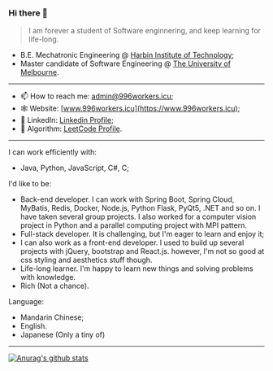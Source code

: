 ### Hi there 👋

> I am forever a student of Software enginnering, and keep learning for life-long.

- B.E. Mechatronic Engineering @ [Harbin Institute of Technology](http://www.hit.edu.cn);
- Master candidate of Software Engineering @ [The University of Melbourne](https://www.unimelb.edu.au). 

---

- 📫 How to reach me: admin@996workers.icu;
- 🕸 Website: [www.996workers.icu](https://www.996workers.icu);
- 🐥 LinkedIn: [Linkedin Profile](https://www.linkedin.com/in/xiaotian-li-063821208/);
- 🧮 Algorithm: [LeetCode Profile](https://leetcode.cn/u/gorden-freeman/).

---

I can work efficiently with:
- Java, Python, JavaScript, C#, C;

I'd like to be:
- Back-end developer. I can work with Spring Boot, Spring Cloud, MyBatis, Redis, Docker, Node.js, Python Flask, PyQt5, .NET and so on. I have taken several group projects. I also worked for a computer vision project in Python and a parallel computing project with MPI pattern.
- Full-stack developer. It is challenging, but I'm eager to learn and enjoy it;
- I can also work as a front-end developer. I used to build up several projects with jQuery, bootstrap and React.js. however, I'm not so good at css styling and aesthetics stuff though.
- Life-long learner. I'm happy to learn new things and solving problems with knowledge.
- Rich (Not a chance).

Language:
- Mandarin Chinese;
- English.
- Japanese (Only a tiny of)

---
[![Anurag's github stats](https://github-readme-stats.vercel.app/api?username=Blackmesa-Canteen&show_icons=true&count_private=true)](https://github.com/Blackmesa-Canteen)



